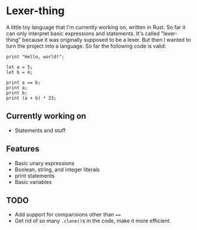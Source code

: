 # Lexer-thing

A little toy language that I'm currently working on, written in Rust. So far it can only interpret basic expressions and statements. It's called "lexer-thing" because it was originally supposed to be a lexer. But then I wanted to turn the project into a language. So far the following code is valid:
```
print "Hello, world!";
    
let a = 5;
let b = 4;
    
print a == b;
print a;
print b;
print (a + b) * 23;
```

## Currently working on
- Statements and stuff

## Features
- Basic unary expressions
- Boolean, string, and integer literals
- print statements
- Basic variables

## TODO
- Add support for comparisions other than `==`
- Get rid of so many `.clone()`s in the code, make it more efficient.